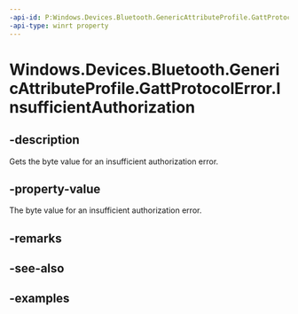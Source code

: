 ```yaml
---
-api-id: P:Windows.Devices.Bluetooth.GenericAttributeProfile.GattProtocolError.InsufficientAuthorization
-api-type: winrt property
---
```


<!-- Property syntax.
public byte InsufficientAuthorization { get; }
-->

# Windows.Devices.Bluetooth.GenericAttributeProfile.GattProtocolError.InsufficientAuthorization

## -description
Gets the byte value for an insufficient authorization error.

## -property-value
The byte value for an insufficient authorization error.

## -remarks

## -see-also

## -examples

